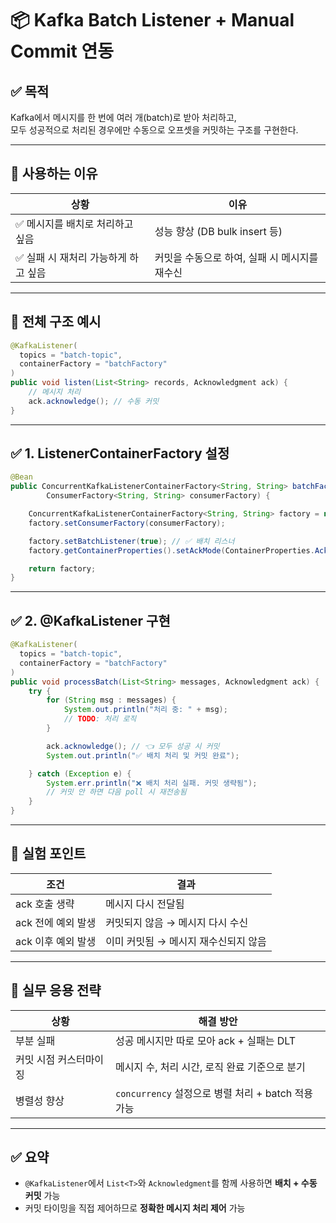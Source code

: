 
# 📦 Kafka Batch Listener + Manual Commit 연동

## ✅ 목적
Kafka에서 메시지를 한 번에 여러 개(batch)로 받아 처리하고,  
모두 성공적으로 처리된 경우에만 수동으로 오프셋을 커밋하는 구조를 구현한다.

---

## 🎯 사용하는 이유

| 상황 | 이유 |
|------|------|
| ✅ 메시지를 배치로 처리하고 싶음 | 성능 향상 (DB bulk insert 등) |
| ✅ 실패 시 재처리 가능하게 하고 싶음 | 커밋을 수동으로 하여, 실패 시 메시지를 재수신 |

---

## 🧱 전체 구조 예시

```java
@KafkaListener(
  topics = "batch-topic",
  containerFactory = "batchFactory"
)
public void listen(List<String> records, Acknowledgment ack) {
    // 메시지 처리
    ack.acknowledge(); // 수동 커밋
}
```

---

## ✅ 1. ListenerContainerFactory 설정

```java
@Bean
public ConcurrentKafkaListenerContainerFactory<String, String> batchFactory(
        ConsumerFactory<String, String> consumerFactory) {

    ConcurrentKafkaListenerContainerFactory<String, String> factory = new ConcurrentKafkaListenerContainerFactory<>();
    factory.setConsumerFactory(consumerFactory);

    factory.setBatchListener(true); // ✅ 배치 리스너
    factory.getContainerProperties().setAckMode(ContainerProperties.AckMode.MANUAL); // ✅ 수동 커밋

    return factory;
}
```

---

## ✅ 2. @KafkaListener 구현

```java
@KafkaListener(
  topics = "batch-topic",
  containerFactory = "batchFactory"
)
public void processBatch(List<String> messages, Acknowledgment ack) {
    try {
        for (String msg : messages) {
            System.out.println("처리 중: " + msg);
            // TODO: 처리 로직
        }

        ack.acknowledge(); // 👈 모두 성공 시 커밋
        System.out.println("✅ 배치 처리 및 커밋 완료");

    } catch (Exception e) {
        System.err.println("❌ 배치 처리 실패. 커밋 생략됨");
        // 커밋 안 하면 다음 poll 시 재전송됨
    }
}
```

---

## 🧪 실험 포인트

| 조건 | 결과 |
|------|------|
| ack 호출 생략 | 메시지 다시 전달됨 |
| ack 전에 예외 발생 | 커밋되지 않음 → 메시지 다시 수신 |
| ack 이후 예외 발생 | 이미 커밋됨 → 메시지 재수신되지 않음 |

---

## 🧠 실무 응용 전략

| 상황 | 해결 방안 |
|------|-----------|
| 부분 실패 | 성공 메시지만 따로 모아 ack + 실패는 DLT |
| 커밋 시점 커스터마이징 | 메시지 수, 처리 시간, 로직 완료 기준으로 분기 |
| 병렬성 향상 | `concurrency` 설정으로 병렬 처리 + batch 적용 가능 |

---

## ✅ 요약
- `@KafkaListener`에서 `List<T>`와 `Acknowledgment`를 함께 사용하면 **배치 + 수동 커밋** 가능
- 커밋 타이밍을 직접 제어하므로 **정확한 메시지 처리 제어** 가능
